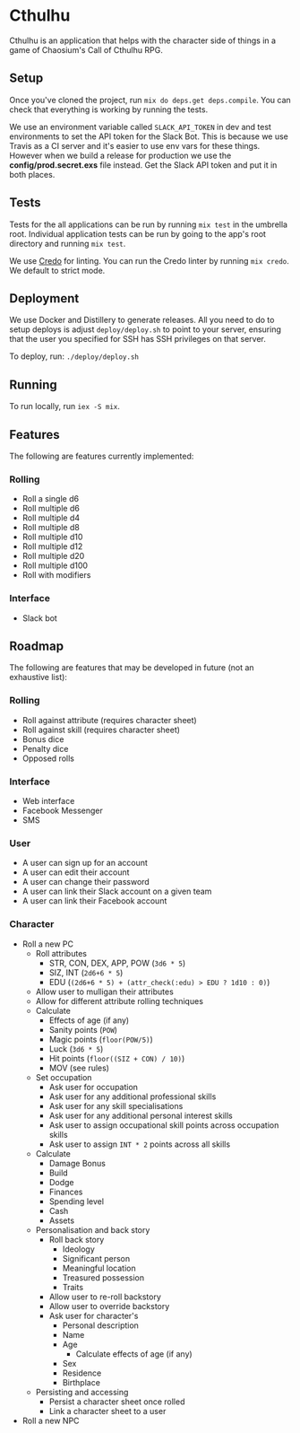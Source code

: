 # Cthulhu

Cthulhu is an application that helps with the character side of things in a game of Chaosium's Call of Cthulhu RPG.


## Setup

Once you've cloned the project, run `mix do deps.get deps.compile`. You can check that everything is working by running the tests.

We use an environment variable called `SLACK_API_TOKEN` in dev and test environments to set the API token for the Slack Bot. This is because we use Travis as a CI server and it's easier to use env vars for these things. However when we build a release for production we use the **config/prod.secret.exs** file instead. Get the Slack API token and put it in both places.


## Tests

Tests for the all applications can be run by running `mix test` in the umbrella root. Individual application tests can be run by going to the app's root directory and running `mix test`.

We use [Credo](http://github.com/rrene/credo) for linting. You can run the Credo linter by running `mix credo`. We default to strict mode.


## Deployment

We use Docker and Distillery to generate releases. All you need to do to setup deploys is adjust `deploy/deploy.sh` to point to your server, ensuring that the user you specified for SSH has SSH privileges on that server.

To deploy, run: `./deploy/deploy.sh`


## Running

To run locally, run `iex -S mix`.


## Features

The following are features currently implemented:

### Rolling

* Roll a single d6
* Roll multiple d6
* Roll multiple d4
* Roll multiple d8
* Roll multiple d10
* Roll multiple d12
* Roll multiple d20
* Roll multiple d100
* Roll with modifiers

### Interface

* Slack bot


## Roadmap

The following are features that may be developed in future (not an exhaustive list):

### Rolling

* Roll against attribute (requires character sheet)
* Roll against skill (requires character sheet)
* Bonus dice
* Penalty dice
* Opposed rolls

### Interface

* Web interface
* Facebook Messenger
* SMS

### User

* A user can sign up for an account
* A user can edit their account
* A user can change their password
* A user can link their Slack account on a given team
* A user can link their Facebook account

### Character

* Roll a new PC
  * Roll attributes
    * STR, CON, DEX, APP, POW (`3d6 * 5`)
    * SIZ, INT (`2d6+6 * 5`)
    * EDU (`(2d6+6 * 5) + (attr_check(:edu) > EDU ? 1d10 : 0)`)
  * Allow user to mulligan their attributes
  * Allow for different attribute rolling techniques
  * Calculate
    * Effects of age (if any)
    * Sanity points (`POW`)
    * Magic points (`floor(POW/5)`)
    * Luck (`3d6 * 5`)
    * Hit points (`floor((SIZ + CON) / 10)`)
    * MOV (see rules)
  * Set occupation
    * Ask user for occupation
    * Ask user for any additional professional skills
    * Ask user for any skill specialisations
    * Ask user for any additional personal interest skills
    * Ask user to assign occupational skill points across occupation skills
    * Ask user to assign `INT * 2` points across all skills
  * Calculate
    * Damage Bonus
    * Build
    * Dodge
    * Finances
     * Spending level
     * Cash
     * Assets
  * Personalisation and back story
    * Roll back story
      * Ideology
      * Significant person
      * Meaningful location
      * Treasured possession
      * Traits
    * Allow user to re-roll backstory
    * Allow user to override backstory
    * Ask user for character's
      * Personal description
      * Name
      * Age
        * Calculate effects of age (if any)
      * Sex
      * Residence
      * Birthplace
  * Persisting and accessing
    * Persist a character sheet once rolled
    * Link a character sheet to a user
* Roll a new NPC
